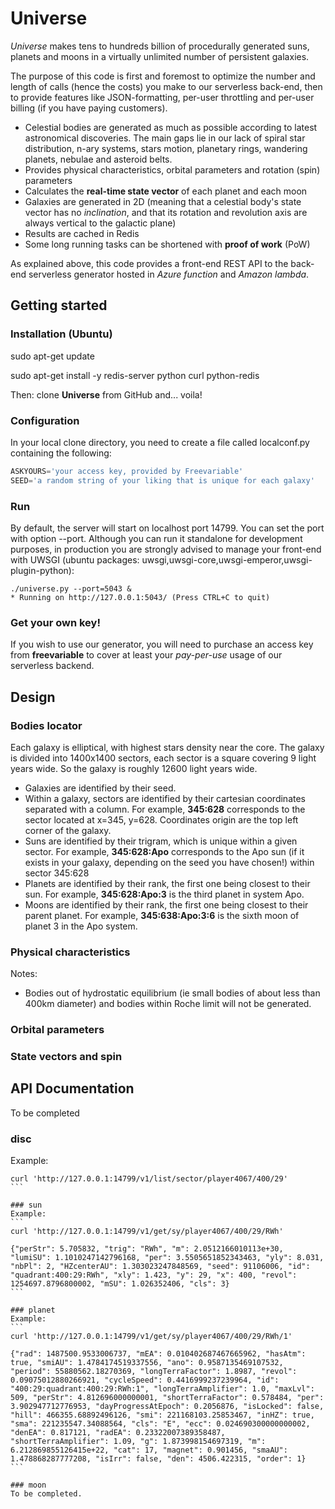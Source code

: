 # Universe
*Universe* makes tens to hundreds billion of procedurally generated suns, planets and moons in a virtually unlimited number of persistent galaxies.

The purpose of this code is first and foremost to optimize the number and length of calls (hence the costs) you make to our serverless back-end, then to provide features like JSON-formatting, per-user throttling and per-user billing (if you have paying customers).

- Celestial bodies are generated as much as possible according to latest astronomical discoveries. The main gaps lie in our lack of spiral star distribution, n-ary systems, stars motion, planetary rings, wandering planets, nebulae and asteroid belts.
- Provides physical characteristics, orbital parameters and rotation (spin) parameters
- Calculates the **real-time state vector** of each planet and each moon
- Galaxies are generated in 2D (meaning that a celestial body's state vector has no *inclination*, and that its rotation and revolution axis are always vertical to the galactic plane)
- Results are cached in Redis 
- Some long running tasks can be shortened with **proof of work** (PoW)

As explained above, this code provides a front-end REST API to the back-end serverless generator hosted in *Azure function* and *Amazon lambda*.

## Getting started
### Installation (Ubuntu)
sudo apt-get update

sudo apt-get install -y redis-server python curl python-redis

Then: clone **Universe** from GitHub and... voila!

### Configuration
In your local clone directory, you need to create a file called localconf.py containing the following:
```python
ASKYOURS='your access key, provided by Freevariable'
SEED='a random string of your liking that is unique for each galaxy'
```

### Run
By default, the server will start on localhost port 14799. You can set the port with option --port. Although you can run it standalone for development purposes, in production you are strongly advised to manage your front-end with UWSGI (ubuntu packages: uwsgi,uwsgi-core,uwsgi-emperor,uwsgi-plugin-python):

```
./universe.py --port=5043 &
* Running on http://127.0.0.1:5043/ (Press CTRL+C to quit)
```

### Get your own key!
If you wish to use our generator, you will need to purchase an access key from **freevariable** to cover at least your *pay-per-use* usage of our serverless backend.

## Design
### Bodies locator
Each galaxy is elliptical, with highest stars density near the core. The galaxy is divided into 1400x1400 sectors, each sector is a square covering 9 light years wide. So the galaxy is roughly 12600 light years wide.

- Galaxies are identified by their seed.
- Within a galaxy, sectors are identified by their cartesian coordinates separated with a column. For example, **345:628** corresponds to the sector located at x=345, y=628. Coordinates origin are the top left corner of the galaxy.
- Suns are identified by their trigram, which is unique within a given sector. For example, **345:628:Apo** corresponds to the Apo sun (if it exists in your galaxy, depending on the seed you have chosen!) within sector 345:628
- Planets are identified by their rank, the first one being closest to their sun. For example, **345:628:Apo:3** is the third planet in system Apo.
- Moons are identified by their rank, the first one being closest to their parent planet. For example, **345:638:Apo:3:6** is the sixth moon of planet 3 in the Apo system.

### Physical characteristics
Notes:
- Bodies out of hydrostatic equilibrium (ie small bodies of about less than 400km diameter) and bodies within Roche limit will not be generated.

### Orbital parameters

### State vectors and spin

## API Documentation
To be completed

### disc
Example:
````
curl 'http://127.0.0.1:14799/v1/list/sector/player4067/400/29'
```

### sun
Example:
```
curl 'http://127.0.0.1:14799/v1/get/sy/player4067/400/29/RWh'

{"perStr": 5.705832, "trig": "RWh", "m": 2.0512166010113e+30, "lumiSU": 1.1010247142796168, "per": 3.5505651852343463, "yly": 8.031, "nbPl": 2, "HZcenterAU": 1.303023247848569, "seed": 91106006, "id": "quadrant:400:29:RWh", "xly": 1.423, "y": 29, "x": 400, "revol": 1254697.8796800002, "mSU": 1.026352406, "cls": 3}
```

### planet
Example:
```
curl 'http://127.0.0.1:14799/v1/get/sy/player4067/400/29/RWh/1'

{"rad": 1487500.9533006737, "mEA": 0.010402687467665962, "hasAtm": true, "smiAU": 1.4784174519337556, "ano": 0.9587135469107532, "period": 55880562.18270369, "longTerraFactor": 1.8987, "revol": 0.09075012880266921, "cycleSpeed": 0.4416999237239964, "id": "400:29:quadrant:400:29:RWh:1", "longTerraAmplifier": 1.0, "maxLvl": 509, "perStr": 4.812696000000001, "shortTerraFactor": 0.578484, "per": 3.902947712776953, "dayProgressAtEpoch": 0.2056876, "isLocked": false, "hill": 466355.68892496126, "smi": 221168103.25853467, "inHZ": true, "sma": 221235547.34088564, "cls": "E", "ecc": 0.024690300000000002, "denEA": 0.817121, "radEA": 0.23322007389358487, "shortTerraAmplifier": 1.09, "g": 1.873998154697319, "m": 6.212869855126415e+22, "cat": 17, "magnet": 0.901456, "smaAU": 1.478868287777208, "isIrr": false, "den": 4506.422315, "order": 1}
```

### moon
To be completed.
